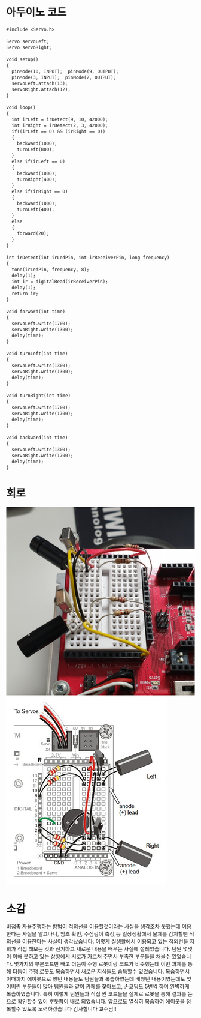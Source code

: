 # 아두이노 코드
```
#include <Servo.h>
 
Servo servoLeft;
Servo servoRight;
 
void setup()                           
{
  pinMode(10, INPUT);  pinMode(9, OUTPUT); 
  pinMode(3, INPUT);  pinMode(2, OUTPUT);
  servoLeft.attach(13);                
  servoRight.attach(12);           
}  
 
void loop()                             
{
  int irLeft = irDetect(9, 10, 42000);      
  int irRight = irDetect(2, 3, 42000);   
  if((irLeft == 0) && (irRight == 0))       
  {
    backward(1000);                     
    turnLeft(800);                     
  }
  else if(irLeft == 0)                       
  {
    backward(1000);                     
    turnRight(400);                  
  }
  else if(irRight == 0)                  
  {
    backward(1000);                     
    turnLeft(400);                       
  }
  else                                    
  {
    forward(20);                        
  }
}

int irDetect(int irLedPin, int irReceiverPin, long frequency)
{
  tone(irLedPin, frequency, 8);            
  delay(1);                              
  int ir = digitalRead(irReceiverPin);     
  delay(1);                             
  return ir;                             
}  

void forward(int time)                     
{
  servoLeft.write(1700);       
  servoRight.write(1300);      
  delay(time);                     
}

void turnLeft(int time)            
{
  servoLeft.write(1300);    
  servoRight.write(1300);     
  delay(time);
}

void turnRight(int time)            
{
  servoLeft.write(1700);   
  servoRight.write(1700);    
  delay(time);
}

void backward(int time)
{
  servoLeft.write(1300);
  servoRight.write(1700);
  delay(time);
}
```
# 회로

![IR](/Source/IR.jpg)
![IR회로](/Source/IR회로.jpg)

# 소감

비접촉 자율주행하는 방법이 적외선을 이용할것이라는 사실을 생각조차 못했는데  이용한다는 사실을 알고나니,
암초 확인, 수심깊이 측정,등 일상생활에서 물체를 감지할땐 적외선을 이용한다는 사실이 생각났습니다.
이렇게 실생활에서 이용되고 있는 적외선을 저희가 직접 해보는 것과 신기하고 새로운 내용을 배우는 사실에 설레었습니다.
팀원 몇몇이 이해 못하고 있는 상황에서 서로가 가르쳐 주면서 부족한 부분들을 채울수 있었습니다.
몇가지의 부분코드만 빼고 더듬이 주행 로봇이랑 코드가 비슷했는데 이번 과제를 통해 더듬이 주행 로봇도 복습하면서
새로운 지식들도 습득할수 있었습니다.  복습하면서 이때까지 에이봇으로 했던 내용들도 팀원들과 복습하였는데
배웠던 내용이였는데도 잊어버린 부분들이 많아 팀원들과 같이 카페를 찾아보고, 손코딩도 5번씩 하며 완벽하게 복습하였습니다.
특히 이렇게 팀원들과 직접 짠 코드들을 실제로 로봇을 통해 결과를 눈으로 확인할수 있어 뿌듯함이 배로 되었습니다.
앞으로도 열심히 복습하여 에이봇을 정복할수 있도록 노력하겠습니다 감사합니다 교수님!!
